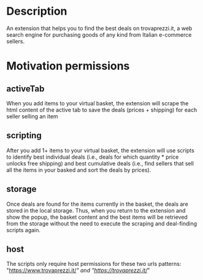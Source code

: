 # Description

An extension that helps you to find the best deals on trovaprezzi.it, a web search engine for purchasing goods of any kind from Italian e-commerce sellers.

# Motivation permissions

## activeTab

When you add items to your virtual basket, the extension will scrape the html content of the active tab to save the deals (prices + shipping) for each seller selling an item

## scripting

After you add 1+ items to your virtual basket, the extension will use scripts to identify best individual deals (i.e., deals for which quantity * price unlocks free shipping) and best cumulative deals (i.e., find sellers that sell all the items in your basked and sort the deals by prices). 

## storage

Once deals are found for the items currently in the basket, the deals are stored in the local storage. Thus, when you return to the extension and show the popup, the basket content and the best items will be retrieved from the storage without the need to execute the scraping and deal-finding scripts again.

## host

The scripts only require host permissions for these two urls patterns: "https://www.trovaprezzi.it/*" and "https://trovaprezzi.it/*"